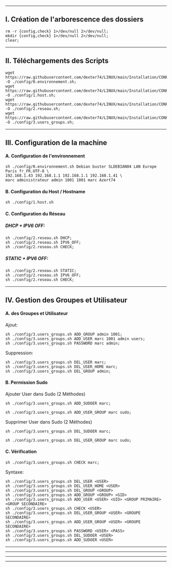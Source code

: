 -----------------------------------------------------------------------------------------------------

## I. Création de l'arborescence des dossiers
````
rm -r {config,check} 1>/dev/null 2>/dev/null;
mkdir {config,check} 1>/dev/null 2>/dev/null;
clear;
````

-----------------------------------------------------------------------------------------------------

## II. Téléchargements des Scripts
````
wget https://raw.githubusercontent.com/dexter74/LINUX/main/Installation/CONFIG/0.environnement.sh -O ./config/0.environnement.sh;
wget https://raw.githubusercontent.com/dexter74/LINUX/main/Installation/CONFIG/1.host.sh -O ./config/1.host.sh;
wget https://raw.githubusercontent.com/dexter74/LINUX/main/Installation/CONFIG/2.reseau.sh -O ./config/2.reseau.sh;
wget https://raw.githubusercontent.com/dexter74/LINUX/main/Installation/CONFIG/3.users_groups.sh -O ./config/3.users_groups.sh;
````

-----------------------------------------------------------------------------------------------------

## III. Configuration de la machine

#### A. Configuration de l'environnement
````console
sh ./config/0.environnement.sh Debian buster SLDEBIAN04 LAN Europe Paris fr_FR.UTF-8 \
192.168.1.43 192.168.1.1 192.168.1.1 192.168.1.41 \
marc administrateur admin 1001 1001 marc Azert74
````

#### B. Configuration du Host / Hostname

````console
sh ./config/1.host.sh
````

#### C. Configuration du Réseau

##### DHCP + IPV6 OFF:
````console
sh ./config/2.reseau.sh DHCP;
sh ./config/2.reseau.sh IPV6_OFF;
sh ./config/2.reseau.sh CHECK;
````

##### STATIC + IPV6 OFF:
````console
sh ./config/2.reseau.sh STATIC;
sh ./config/2.reseau.sh IPV6_OFF;
sh ./config/2.reseau.sh CHECK;
````

-----------------------------------------------------------------------------------------------------

## IV. Gestion des Groupes et Utilisateur


#### A. des Groupes et Utilisateur

Ajout:
````
sh ./config/3.users_groups.sh ADD_GROUP admin 1001;
sh ./config/3.users_groups.sh ADD_USER marc 1001 admin users;
sh ./config/3.users_groups.sh PASSWORD marc admin;
````

Suppression:
````console
sh ./config/3.users_groups.sh DEL_USER marc;
sh ./config/3.users_groups.sh DEL_USER_HOME marc;
sh ./config/3.users_groups.sh DEL_GROUP admin;
````

#### B. Permission Sudo

Ajouter User dans Sudo (2 Méthodes)
````console
sh ./config/3.users_groups.sh ADD_SUDOER marc;
````
````console
sh ./config/3.users_groups.sh ADD_USER_GROUP marc sudo;
````

Supprimer User dans Sudo (2 Méthodes)
````console
sh ./config/3.users_groups.sh DEL_SUDOER marc;
````
````console
sh ./config/3.users_groups.sh DEL_USER_GROUP marc sudo;
````


#### C. Vérification
````console
sh ./config/3.users_groups.sh CHECK marc;
````



Syntaxe:
````console
sh ./config/3.users_groups.sh DEL_USER <USER>
sh ./config/3.users_groups.sh DEL_USER_HOME <USER>
sh ./config/3.users_groups.sh DEL_GROUP <GROUP>
sh ./config/3.users_groups.sh ADD_GROUP <GROUP> <GID>
sh ./config/3.users_groups.sh ADD_USER <USER> <UID> <GROUP PRIMAIRE> <GROUP SECONDAIRE> 
sh ./config/3.users_groups.sh CHECK <USER>
sh ./config/3.users_groups.sh DEL_USER_GROUP <USER> <GROUPE SECONDAIRE>
sh ./config/3.users_groups.sh ADD_USER_GROUP <USER> <GROUPE SECONDAIRE>
sh ./config/3.users_groups.sh PASSWORD <USER> <PASS>
sh ./config/3.users_groups.sh DEL_SUDOER <USER>
sh ./config/3.users_groups.sh ADD_SUDOER <USER>
````




-----------------------------------------------------------------------------------------------------

-----------------------------------------------------------------------------------------------------

-----------------------------------------------------------------------------------------------------

-----------------------------------------------------------------------------------------------------

